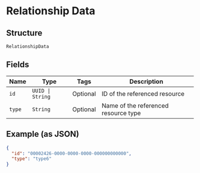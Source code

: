 
# Relationship Data

## Structure

`RelationshipData`

## Fields

| Name | Type | Tags | Description |
|  --- | --- | --- | --- |
| `id` | `UUID \| String` | Optional | ID of the referenced resource |
| `type` | `String` | Optional | Name of the referenced resource type |

## Example (as JSON)

```json
{
  "id": "00002426-0000-0000-0000-000000000000",
  "type": "type6"
}
```

